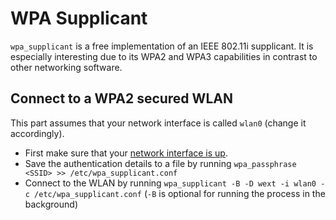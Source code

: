 # WPA Supplicant

`wpa_supplicant` is a free implementation of an IEEE 802.11i supplicant.
It is especially interesting due to its WPA2 and WPA3 capabilities in contrast
to other networking software.

## Connect to a WPA2 secured WLAN

This part assumes that your network interface is called `wlan0`
(change it accordingly).

- First make sure that your [network interface is up](./ip.md).
- Save the authentication details to a file by running
  `wpa_passphrase <SSID> >> /etc/wpa_supplicant.conf`
- Connect to the WLAN by running
  `wpa_supplicant -B -D wext -i wlan0 -c /etc/wpa_supplicant.conf`
  (`-B` is optional for running the process in the background)
